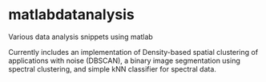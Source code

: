 # matlabdatanalysis
Various data analysis snippets using matlab

Currently includes an implementation of Density-based spatial clustering of applications with noise (DBSCAN),
 a binary image segmentation using spectral clustering, and simple kNN classifier for spectral data.
